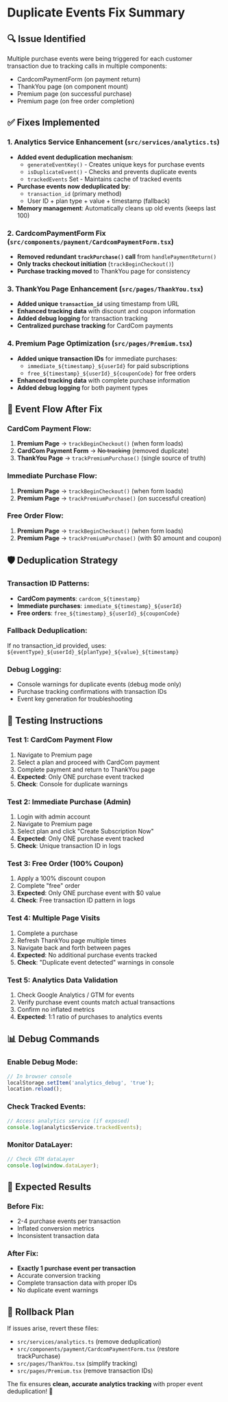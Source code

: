 # Duplicate Events Fix Summary

## 🔍 **Issue Identified**
Multiple purchase events were being triggered for each customer transaction due to tracking calls in multiple components:
- CardcomPaymentForm (on payment return)
- ThankYou page (on component mount)  
- Premium page (on successful purchase)
- Premium page (on free order completion)

## ✅ **Fixes Implemented**

### **1. Analytics Service Enhancement (`src/services/analytics.ts`)**
- **Added event deduplication mechanism**:
  - `generateEventKey()` - Creates unique keys for purchase events
  - `isDuplicateEvent()` - Checks and prevents duplicate events
  - `trackedEvents` Set - Maintains cache of tracked events
- **Purchase events now deduplicated by**:
  - `transaction_id` (primary method)
  - User ID + plan type + value + timestamp (fallback)
- **Memory management**: Automatically cleans up old events (keeps last 100)

### **2. CardcomPaymentForm Fix (`src/components/payment/CardcomPaymentForm.tsx`)**
- **Removed redundant `trackPurchase()` call** from `handlePaymentReturn()`
- **Only tracks checkout initiation** (`trackBeginCheckout()`)
- **Purchase tracking moved** to ThankYou page for consistency

### **3. ThankYou Page Enhancement (`src/pages/ThankYou.tsx`)**
- **Added unique `transaction_id`** using timestamp from URL
- **Enhanced tracking data** with discount and coupon information
- **Added debug logging** for transaction tracking
- **Centralized purchase tracking** for CardCom payments

### **4. Premium Page Optimization (`src/pages/Premium.tsx`)**
- **Added unique transaction IDs** for immediate purchases:
  - `immediate_${timestamp}_${userId}` for paid subscriptions
  - `free_${timestamp}_${userId}_${couponCode}` for free orders
- **Enhanced tracking data** with complete purchase information
- **Added debug logging** for both payment types

## 🔄 **Event Flow After Fix**

### **CardCom Payment Flow:**
1. **Premium Page** → `trackBeginCheckout()` (when form loads)
2. **CardCom Payment Form** → ~~No tracking~~ (removed duplicate)
3. **ThankYou Page** → `trackPremiumPurchase()` (single source of truth)

### **Immediate Purchase Flow:**
1. **Premium Page** → `trackBeginCheckout()` (when form loads)
2. **Premium Page** → `trackPremiumPurchase()` (on successful creation)

### **Free Order Flow:**
1. **Premium Page** → `trackBeginCheckout()` (when form loads)
2. **Premium Page** → `trackPremiumPurchase()` (with $0 amount and coupon)

## 🛡️ **Deduplication Strategy**

### **Transaction ID Patterns:**
- **CardCom payments**: `cardcom_${timestamp}`
- **Immediate purchases**: `immediate_${timestamp}_${userId}`
- **Free orders**: `free_${timestamp}_${userId}_${couponCode}`

### **Fallback Deduplication:**
If no transaction_id provided, uses: `${eventType}_${userId}_${planType}_${value}_${timestamp}`

### **Debug Logging:**
- Console warnings for duplicate events (debug mode only)
- Purchase tracking confirmations with transaction IDs
- Event key generation for troubleshooting

## 🧪 **Testing Instructions**

### **Test 1: CardCom Payment Flow**
1. Navigate to Premium page
2. Select a plan and proceed with CardCom payment
3. Complete payment and return to ThankYou page
4. **Expected**: Only ONE purchase event tracked
5. **Check**: Console for duplicate warnings

### **Test 2: Immediate Purchase (Admin)**
1. Login with admin account
2. Navigate to Premium page
3. Select plan and click "Create Subscription Now"
4. **Expected**: Only ONE purchase event tracked
5. **Check**: Unique transaction ID in logs

### **Test 3: Free Order (100% Coupon)**
1. Apply a 100% discount coupon
2. Complete "free" order
3. **Expected**: Only ONE purchase event with $0 value
4. **Check**: Free transaction ID pattern in logs

### **Test 4: Multiple Page Visits**
1. Complete a purchase
2. Refresh ThankYou page multiple times
3. Navigate back and forth between pages
4. **Expected**: No additional purchase events tracked
5. **Check**: "Duplicate event detected" warnings in console

### **Test 5: Analytics Data Validation**
1. Check Google Analytics / GTM for events
2. Verify purchase event counts match actual transactions
3. Confirm no inflated metrics
4. **Expected**: 1:1 ratio of purchases to analytics events

## 📊 **Debug Commands**

### **Enable Debug Mode:**
```javascript
// In browser console
localStorage.setItem('analytics_debug', 'true');
location.reload();
```

### **Check Tracked Events:**
```javascript
// Access analytics service (if exposed)
console.log(analyticsService.trackedEvents);
```

### **Monitor DataLayer:**
```javascript
// Check GTM dataLayer
console.log(window.dataLayer);
```

## 🎯 **Expected Results**

### **Before Fix:**
- 2-4 purchase events per transaction
- Inflated conversion metrics
- Inconsistent transaction data

### **After Fix:**
- **Exactly 1 purchase event per transaction**
- Accurate conversion tracking
- Complete transaction data with proper IDs
- No duplicate event warnings

## 🔧 **Rollback Plan**
If issues arise, revert these files:
- `src/services/analytics.ts` (remove deduplication)
- `src/components/payment/CardcomPaymentForm.tsx` (restore trackPurchase)
- `src/pages/ThankYou.tsx` (simplify tracking)
- `src/pages/Premium.tsx` (remove transaction IDs)

The fix ensures **clean, accurate analytics tracking** with proper event deduplication! 🎉